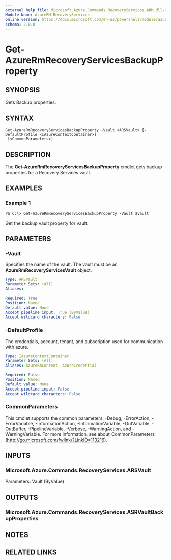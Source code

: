 ```yaml
---
external help file: Microsoft.Azure.Commands.RecoveryServices.ARM.dll-Help.xml
Module Name: AzureRM.RecoveryServices
online version: https://docs.microsoft.com/en-us/powershell/module/azurerm.recoveryservices/get-azurermrecoveryservicesbackupproperty
schema: 2.0.0
---
```


# Get-AzureRmRecoveryServicesBackupProperty

## SYNOPSIS
Gets Backup properties.

## SYNTAX

```
Get-AzureRmRecoveryServicesBackupProperty -Vault <ARSVault> [-DefaultProfile <IAzureContextContainer>]
 [<CommonParameters>]
```

## DESCRIPTION
The **Get-AzureRmRecoveryServicesBackupProperty** cmdlet gets backup properties for a Recovery Services vault.

## EXAMPLES

### Example 1
```
PS C:\> Get-AzureRmRecoveryServicesBackupProperty -Vault $vault
```

Get the backup vault property for vault.

## PARAMETERS

### -Vault
Specifies the name of the vault.
The vault must be an **AzureRmRecoveryServicesVault** object.

```yaml
Type: ARSVault
Parameter Sets: (All)
Aliases:

Required: True
Position: Named
Default value: None
Accept pipeline input: True (ByValue)
Accept wildcard characters: False
```

### -DefaultProfile
The credentials, account, tenant, and subscription used for communication with azure.

```yaml
Type: IAzureContextContainer
Parameter Sets: (All)
Aliases: AzureRmContext, AzureCredential

Required: False
Position: Named
Default value: None
Accept pipeline input: False
Accept wildcard characters: False
```

### CommonParameters
This cmdlet supports the common parameters: -Debug, -ErrorAction, -ErrorVariable, -InformationAction, -InformationVariable, -OutVariable, -OutBuffer, -PipelineVariable, -Verbose, -WarningAction, and -WarningVariable. For more information, see about_CommonParameters (http://go.microsoft.com/fwlink/?LinkID=113216).

## INPUTS

### Microsoft.Azure.Commands.RecoveryServices.ARSVault
Parameters: Vault (ByValue)

## OUTPUTS

### Microsoft.Azure.Commands.RecoveryServices.ASRVaultBackupProperties

## NOTES

## RELATED LINKS
